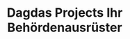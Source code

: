 ---
title: "Dagdas Projects Ihr Behördenausrüster"
url: /remscheid/dagdas-projects-ihr-behoerdenausruester/
shop: Kleidung
---